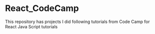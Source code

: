 # React_CodeCamp
This repository has projects I did following tutorials from Code Camp for React Java Script tutorials
